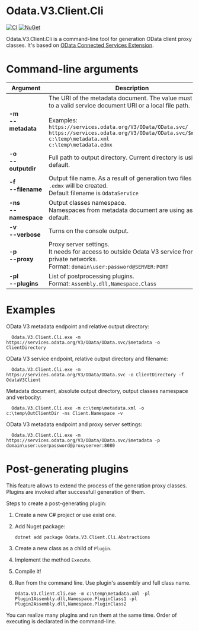 # Odata.V3.Client.Cli

[![CI](https://github.com/klebanandrey/Odata.V3.Client.Cli/workflows/develop/badge.svg)](https://github.com/klebanandrey/Odata.V3.Client.Cli/actions?query=workflow%3Adevelop)
[![NuGet](https://img.shields.io/nuget/v/Odata.V3.Client.Cli.svg)](https://www.nuget.org/packages/Odata.V3.Client.Cli/)

Odata.V3.Client.Cli is a command-line tool for generation OData client proxy classes. It's based on [OData Connected Services Extension](https://github.com/OData/ODataConnectedService).

# Command-line arguments

| Argument                   | Description                                                                                                                                                                                                                                                                                                           |
| -------------------------- | --------------------------------------------------------------------------------------------------------------------------------------------------------------------------------------------------------------------------------------------------------------------------------------------------------------------- |
| **-m**<br>**--metadata**   | The URI of the metadata document. The value must be set to a valid service document URI or a local file path.<br><br>Examples:<br> ```https://services.odata.org/V3/OData/OData.svc/```<br>```https://services.odata.org/V3/OData/OData.svc/$metadata```<br>```c:\temp\metadata.xml```<br>```c:\temp\metadata.edmx``` |
| **-o**<br>**--outputdir**  | Full path to output directory. Current directory is using as a default.                                                                                                                                                                                                                                               |
| **-f**<br>**--filename**   | Output file name. As a result of generation two files ```.cs``` and ```.edmx``` will be created.<br>Default filename is ```OdataService```                                                                                                                                                                            |
| **-ns**<br>**--namespace** | Output classes namespace.<br>Namespaces from metadata document are using as a default.                                                                                                                                                                                                                                |
| **-v**<br>**--verbose**    | Turns on the console output.                                                                                                                                                                                                                                                                                          |
| **-p**<br>**--proxy**      | Proxy server settings.<br>It needs for access to outside Odata V3 service from private networks.<br>Format: ```domain\user:password@SERVER:PORT```                                                                                                                                                                    |
| **-pl**<br>**--plugins**   | List of postprocessing plugins.<br>Format: ```Assembly.dll,Namespace.Class```                                                                                                                                                                                                                                         |

# Examples

OData V3 metadata endpoint and relative output directory:

```
  Odata.V3.Client.Cli.exe -m https://services.odata.org/V3/OData/OData.svc/$metadata -o ClientDirectory
```

OData V3 service endpoint, relative output directory and filename:

```
  Odata.V3.Client.Cli.exe -m https://services.odata.org/V3/OData/OData.svc -o ClientDirectory -f OdataV3Client
```

Metadata document, absolute output directory, output classes namespace and verbocity:

```
  Odata.V3.Client.Cli.exe -m c:\temp\metadata.xml -o c:\temp\OutClientDir -ns Client.Namespace -v
```

OData V3 metadata endpoint and proxy server settings:

```
  Odata.V3.Client.Cli.exe -m https://services.odata.org/V3/OData/OData.svc/$metadata -p domain\user:userpassword@proxyserver:8080
```

# Post-generating plugins

This feature allows to extend the process of the generation proxy classes. Plugins are invoked after successfull generation of them.

Steps to create a post-generating plugin:

1. Create a new C# project or use exist one.

2. Add Nuget package:
   
   `dotnet add package Odata.V3.Client.Cli.Abstractions`

3. Create a new class as a child of `Plugin`.

4. Implement the method `Execute`.

5. Compile it!

6. Run from the command line. Use plugin's assembly and full class name.
   
   ```
   Odata.V3.Client.Cli.exe -m c:\temp\metadata.xml -pl Plugin1Assembly.dll,Namespace.PluginClass1 -pl Plugin2Assembly.dll,Namespace.PluginClass2
   ```

You can realize many plugins and run them at the same time. Order of executing is declarated in the command-line.
